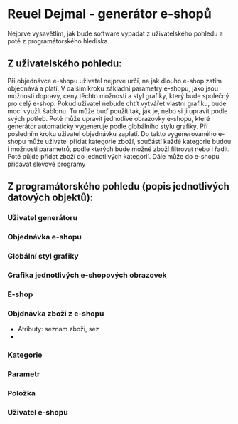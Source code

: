 # Reuel Dejmal - generátor e-shopů
Nejprve vysavětlím, jak bude software vypadat z uživatelského pohledu a poté z programátorského hlediska.

## Z uživatelského pohledu:
Při objednávce e-shopu uživatel nejprve určí, na jak dlouho e-shop zatím objednává a platí. V dalším kroku základní parametry e-shopu, jako jsou možnosti dopravy, ceny těchto možností a styl grafiky, který bude společný pro celý e-shop. Pokud uživatel nebude chtít vytvářet vlastní grafiku, bude moci využít šablonu. Tu může buď použít tak, jak je, nebo si ji upravit podle svých potřeb. Poté může upravit jednotlivé obrazovky e-shopu, které generátor automaticky vygeneruje podle globálního stylu grafiky. Pří posledním kroku uživatel objednávku zaplatí.
Do takto vygenerovaného e-shopu může uživatel přidat kategorie zboží, součástí každé kategorie budou i možnosti parametrů, podle kterých bude možné zboží filtrovat nebo i řadit. Poté půjde přidat zboží do jednotlivých kategorií. Dále může do e-shopu přidávat slevové programy

## Z programátorského pohledu (popis jednotlivých datových objektů):
### Uživatel generátoru


### Objednávka e-shopu



### Globální styl grafiky


### Grafika jednotlivých e-shopových obrazovek


### E-shop


### Objdnávka zboží z e-shopu
- Atributy: seznam zboží, sez
- 

### Kategorie


### Parametr


### Položka



### Uživatel e-shopu
